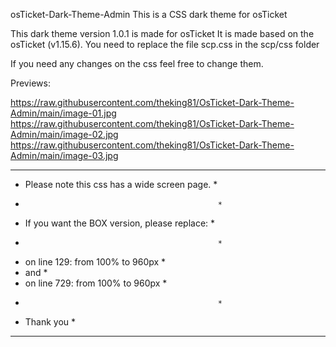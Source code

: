 osTicket-Dark-Theme-Admin
This is a CSS dark theme for osTicket

This dark theme version 1.0.1 is made for osTicket
It is made based on the osTicket (v1.15.6). You need to replace the file scp.css in the scp/css folder

If you need any changes on the css feel free to change them. 

Previews:

https://raw.githubusercontent.com/theking81/OsTicket-Dark-Theme-Admin/main/image-01.jpg
https://raw.githubusercontent.com/theking81/OsTicket-Dark-Theme-Admin/main/image-02.jpg
https://raw.githubusercontent.com/theking81/OsTicket-Dark-Theme-Admin/main/image-03.jpg

**************************************************
*  Please note this css has a wide screen page.  *
*                                                *
*  If you want the BOX version, please replace:  *
*                                                *
*  on line 129: from 100% to 960px               *
*  and                                           *
*  on line 729: from 100% to 960px               *
*                                                *
*  Thank you                                     *
**************************************************

